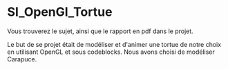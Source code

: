 # SI_OpenGl_Tortue

Vous trouverez le sujet, ainsi que le rapport en pdf dans le projet.

Le but de se projet était de modéliser et d'animer une tortue de notre choix en utilisant OpenGL et sous codeblocks.
Nous avons choisi de modéliser Carapuce.
